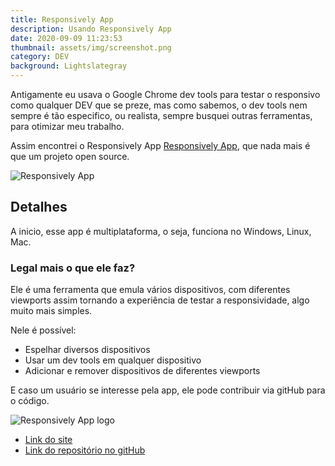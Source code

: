 ```yaml
---
title: Responsively App
description: Usando Responsively App
date: 2020-09-09 11:23:53
thumbnail: assets/img/screenshot.png
category: DEV
background: Lightslategray
---
```


Antigamente eu usava o Google Chrome dev tools para testar o responsivo como qualquer DEV que se preze, mas como sabemos, o dev tools nem sempre é tão especifico, ou realista, sempre busquei outras ferramentas, para otimizar meu trabalho.

Assim encontrei o Responsively App [Responsively App](https://responsively.app/), que nada mais é que um projeto open source.

![ Responsively App](assets/img/screenshot.png 'Responsively App')

## **Detalhes**

A inicio, esse app é multiplataforma, o seja, funciona no Windows, Linux, Mac.

### Legal mais o que ele faz?

Ele é uma ferramenta que emula vários dispositivos, com diferentes viewports assim tornando a experiência de testar a responsividade, algo muito mais simples.

Nele é possível:

- Espelhar diversos dispositivos
- Usar um dev tools em qualquer dispositivo
- Adicionar e remover dispositivos de diferentes viewports

E caso um usuário se interesse pela app, ele pode contribuir via gitHub para o código.

![ Responsively App logo](assets/img/teste.png ' Responsively App logo')

- [Link do site](https://responsively.app/#Features)
- [Link do repositório no gitHub](https://github.com/responsively-org/responsively-app)
